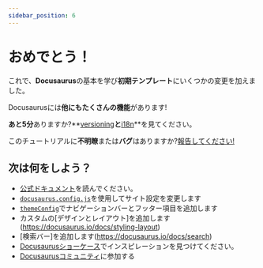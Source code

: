 ```yaml
---
sidebar_position: 6
---
```


# おめでとう！

これで、**Docusaurus**の基本を学び**初期テンプレート**にいくつかの変更を加えました。

Docusaurusには**他にもたくさんの機能**があります!

**あと5分**ありますか?**[versioning](../tutorial-extras/manage-docs-versions.md)**と**[i18n](../tutorial-extras/translate-your-site.md)**を見てください。

このチュートリアルに**不明瞭**または**バグ**はありますか?[報告してください!](https://github.com/facebook/docusaurus/Discussions/4610)

## 次は何をしよう？

- [公式ドキュメント](https://docusaurus.io/)を読んでください。
- [`docusaurus.config.js`](https://docusaurus.io/docs/api/docusaurus-config)を使用してサイト設定を変更します
- [`themeConfig`](https://docusaurus.io/docs/api/themes/configuration)でナビゲーションバーとフッター項目を追加します
- カスタムの[デザインとレイアウト]を追加します(https://docusaurus.io/docs/styling-layout)
- [検索バー]を追加します(https://docusaurus.io/docs/search)
- [Docusaurusショーケース](https://docusaurus.io/showcase)でインスピレーションを見つけてください。
- [Docusaurusコミュニティ](https://docusaurus.io/community/support)に参加する
